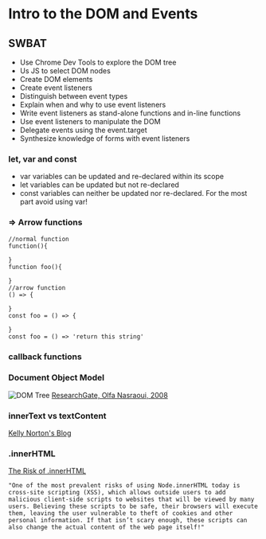 # Intro to the DOM and Events 

## SWBAT
- Use Chrome Dev Tools to explore the DOM tree
- Us JS to select DOM nodes
- Create DOM elements
- Create event listeners
- Distinguish between event types
- Explain when and why to use event listeners
- Write event listeners as stand-alone functions and in-line functions
- Use event listeners to manipulate the DOM
- Delegate events using the event.target
- Synthesize knowledge of forms with event listeners

### let, var and const
- var variables can be updated and re-declared within its scope 
- let variables can be updated but not re-declared 
- const variables can neither be updated nor re-declared.
For the most part avoid using var!

### => Arrow functions 
```
//normal function
function(){

}
function foo(){

}
//arrow function
() => {

}
const foo = () => {

}
const foo = () => 'return this string'
```

### callback functions 


### Document Object Model
![DOM Tree](https://www.researchgate.net/profile/Olfa_Nasraoui/publication/221417012/figure/fig2/AS:669043992322053@1536523926785/Dom-Tree-of-An-Example-Web-Page.png "The DOM")
[ResearchGate, Olfa Nasraoui, 2008](https://www.researchgate.net/figure/Dom-Tree-of-An-Example-Web-Page_fig2_221417012)


### innerText vs textContent 
[Kelly Norton's Blog](https://kellegous.com/j/2013/02/27/innertext-vs-textcontent/)

### .innerHTML
[The Risk of .innerHTML](https://medium.com/@jenlindner22/the-risk-of-innerhtml-3981253fe217#:~:text=innerHTML%20today%20is%20cross%2Dsite,cookies%20and%20other%20personal%20information.)
```
"One of the most prevalent risks of using Node.innerHTML today is cross-site scripting (XSS), which allows outside users to add malicious client-side scripts to websites that will be viewed by many users. Believing these scripts to be safe, their browsers will execute them, leaving the user vulnerable to theft of cookies and other personal information. If that isn’t scary enough, these scripts can also change the actual content of the web page itself!"

```
